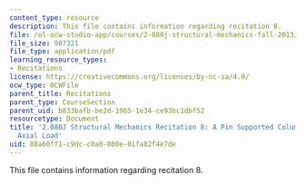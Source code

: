 ```yaml
---
content_type: resource
description: This file contains information regarding recitation 8.
file: /ol-ocw-studio-app/courses/2-080j-structural-mechanics-fall-2013/88a60ff1c9dcc0a0800e01fa82f4e7de_MIT2_080JF13_Recitation8.pdf
file_size: 987321
file_type: application/pdf
learning_resource_types:
- Recitations
license: https://creativecommons.org/licenses/by-nc-sa/4.0/
ocw_type: OCWFile
parent_title: Recitations
parent_type: CourseSection
parent_uid: b833bafb-be2d-1965-1e34-ce93bc1dbf52
resourcetype: Document
title: '2.080J Structural Mechanics Recitation 8: A Pin Supported Column with Eccentric
  Axial Load'
uid: 88a60ff1-c9dc-c0a0-800e-01fa82f4e7de
---
```

This file contains information regarding recitation 8.